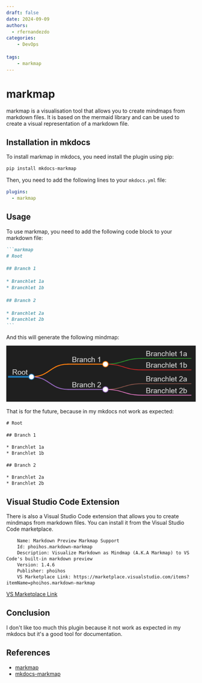 ```yaml
---
draft: false
date: 2024-09-09
authors:
  - rfernandezdo
categories:
    - DevOps

tags:
    - markmap
---
```


# markmap

markmap is a visualisation tool that allows you to create mindmaps from markdown files. It is based on the mermaid library and can be used to create a visual representation of a markdown file.

## Installation in mkdocs

To install markmap in mkdocs, you need install the plugin using pip:

```bash
pip install mkdocs-markmap
```

Then, you need to add the following lines to your `mkdocs.yml` file:

```yaml
plugins:
  - markmap
```

## Usage

To use markmap, you need to add the following code block to your markdown file:

````markdown
```markmap	
# Root

## Branch 1

* Branchlet 1a
* Branchlet 1b

## Branch 2

* Branchlet 2a
* Branchlet 2b
```
````

And this will generate the following mindmap:

![alt text](20240909_DevOps_markmap.png)

That is for the future, because in my mkdocs not work as expected:

```markmap
# Root

## Branch 1

* Branchlet 1a
* Branchlet 1b

## Branch 2

* Branchlet 2a
* Branchlet 2b
```

## Visual Studio Code Extension

There is also a Visual Studio Code extension that allows you to create mindmaps from markdown files. You can install it from the Visual Studio Code marketplace.

```text
    Name: Markdown Preview Markmap Support
    Id: phoihos.markdown-markmap
    Description: Visualize Markdown as Mindmap (A.K.A Markmap) to VS Code's built-in markdown preview
    Version: 1.4.6
    Publisher: phoihos
    VS Marketplace Link: https://marketplace.visualstudio.com/items?itemName=phoihos.markdown-markmap
```
[VS Marketplace Link](https://marketplace.visualstudio.com/items?itemName=phoihos.markdown-markmap)

## Conclusion

I don't like too much this plugin because it not work as expected in my mkdocs but it's a good tool for documentation.

## References

- [markmap](https://markmap.js.org/)
- [mkdocs-markmap](https://github.com/markmap/mkdocs-markmap)